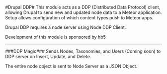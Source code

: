 #Drupal DDP#
This module acts as a DDP (Distributed Data Protocol) client, allowing Drupal to send new and updated node data to a Meteor application. Setup allows configuration of which content types push to Meteor apps.

Drupal DDP requires a node server using Node DDP Client.

Development of this module is sponsored by hb5

----

###DDP Magic###
Sends Nodes, Taxonomies, and Users (Coming soon) to DDP server on Insert, Update, and Delete.

The entire node object is sent to Node Server as a JSON Object.